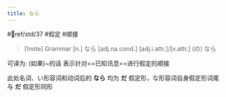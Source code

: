 ```yaml
---
title: なら
---
```

 #📖ref/std/37 #假定 #顺接 

> [!note] Grammar
> [n.] なら
> [adj.na.cond.]
> [adj.i.attr.]/[v.attr.] (の) なら

可译为: (如果)~的话
表示针对==已知讯息==进行假定的顺接

此处名词、い形容词和动词后的 **なら** 均为 **だ** 假定形，な形容词自身假定形词尾与 **だ** 假定形同形